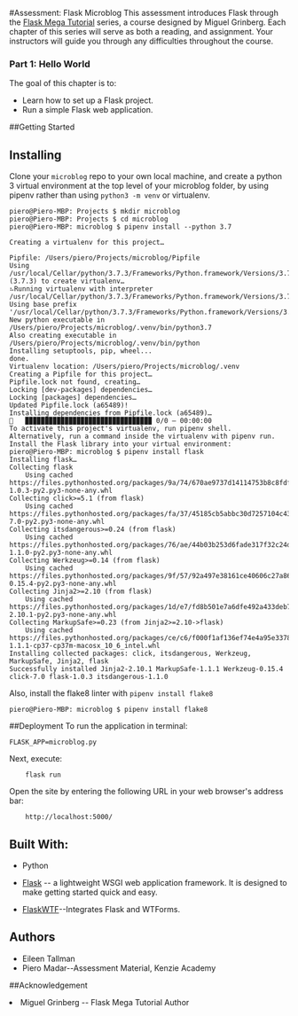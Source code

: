 #Assessment: Flask Microblog 
This assessment introduces Flask through the [Flask Mega Tutorial](https://blog.miguelgrinberg.com/post/the-flask-mega-tutorial-part-i-hello-world) series, a course designed by Miguel Grinberg. Each chapter of this series will serve as both a reading, and assignment. Your instructors will guide you through any difficulties throughout the course.

### Part 1: Hello World
The goal of this chapter is to:
<ul>
<li>Learn how to set up a Flask project.</li>
<li>Run a simple Flask web application.</li>
</ul>


##Getting Started

## Installing

Clone your `microblog` repo to your own local machine, and create a python 3 virtual environment at the top level of your microblog folder, by using pipenv rather than using `python3 -m venv` or virtualenv. 
    
    piero@Piero-MBP: Projects $ mkdir microblog
    piero@Piero-MBP: Projects $ cd microblog
    piero@Piero-MBP: microblog $ pipenv install --python 3.7

    Creating a virtualenv for this project…

    Pipfile: /Users/piero/Projects/microblog/Pipfile
    Using /usr/local/Cellar/python/3.7.3/Frameworks/Python.framework/Versions/3.7/bin/python3.7m (3.7.3) to create virtualenv…
    ⠦Running virtualenv with interpreter /usr/local/Cellar/python/3.7.3/Frameworks/Python.framework/Versions/3.7/bin/python3.7m
    Using base prefix '/usr/local/Cellar/python/3.7.3/Frameworks/Python.framework/Versions/3.7'
    New python executable in /Users/piero/Projects/microblog/.venv/bin/python3.7
    Also creating executable in /Users/piero/Projects/microblog/.venv/bin/python
    Installing setuptools, pip, wheel...
    done.
    Virtualenv location: /Users/piero/Projects/microblog/.venv
    Creating a Pipfile for this project…
    Pipfile.lock not found, creating…
    Locking [dev-packages] dependencies…
    Locking [packages] dependencies…
    Updated Pipfile.lock (a65489)!
    Installing dependencies from Pipfile.lock (a65489)…
    🐍   ▉▉▉▉▉▉▉▉▉▉▉▉▉▉▉▉▉▉▉▉▉▉▉▉▉▉▉▉▉▉▉▉ 0/0 — 00:00:00
    To activate this project's virtualenv, run pipenv shell.
    Alternatively, run a command inside the virtualenv with pipenv run.
    Install the Flask library into your virtual environment: 
    piero@Piero-MBP: microblog $ pipenv install flask
    Installing flask…
    Collecting flask
        Using cached https://files.pythonhosted.org/packages/9a/74/670ae9737d14114753b8c8fdf2e8bd212a05d3b361ab15b44937dfd40985/Flask-1.0.3-py2.py3-none-any.whl
    Collecting click>=5.1 (from flask)
        Using cached https://files.pythonhosted.org/packages/fa/37/45185cb5abbc30d7257104c434fe0b07e5a195a6847506c074527aa599ec/Click-7.0-py2.py3-none-any.whl
    Collecting itsdangerous>=0.24 (from flask)
        Using cached https://files.pythonhosted.org/packages/76/ae/44b03b253d6fade317f32c24d100b3b35c2239807046a4c953c7b89fa49e/itsdangerous-1.1.0-py2.py3-none-any.whl
    Collecting Werkzeug>=0.14 (from flask)
        Using cached https://files.pythonhosted.org/packages/9f/57/92a497e38161ce40606c27a86759c6b92dd34fcdb33f64171ec559257c02/Werkzeug-0.15.4-py2.py3-none-any.whl
    Collecting Jinja2>=2.10 (from flask)
        Using cached https://files.pythonhosted.org/packages/1d/e7/fd8b501e7a6dfe492a433deb7b9d833d39ca74916fa8bc63dd1a4947a671/Jinja2-2.10.1-py2.py3-none-any.whl
    Collecting MarkupSafe>=0.23 (from Jinja2>=2.10->flask)
        Using cached https://files.pythonhosted.org/packages/ce/c6/f000f1af136ef74e4a95e33785921c73595c5390403f102e9b231b065b7a/MarkupSafe-1.1.1-cp37-cp37m-macosx_10_6_intel.whl
    Installing collected packages: click, itsdangerous, Werkzeug, MarkupSafe, Jinja2, flask
    Successfully installed Jinja2-2.10.1 MarkupSafe-1.1.1 Werkzeug-0.15.4 click-7.0 flask-1.0.3 itsdangerous-1.1.0

Also, install the flake8 linter with `pipenv install flake8`
   
    piero@Piero-MBP: microblog $ pipenv install flake8




##Deployment
To run the application in terminal:

    FLASK_APP=microblog.py 
    
Next, execute:
        
        flask run

Open the site by entering the following URL in your web browser's address bar:

        http://localhost:5000/ 

## Built With:
<ul>
<li>Python</li>
<li>

[Flask](https://palletsprojects.com/p/flask/) -- a lightweight WSGI web application framework. It is designed to make getting started quick and easy.
</li>
<li>

[FlaskWTF](https://flask-wtf.readthedocs.io/en/stable/)--Integrates Flask and WTForms.
</li>
</ul>

## Authors
<ul>
<li>Eileen Tallman</li>
<li>Piero Madar--Assessment Material, Kenzie Academy</li>
</ul>

##Acknowledgement
<li>Miguel Grinberg -- Flask Mega Tutorial Author</li>
